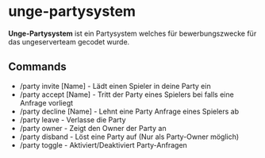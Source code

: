 # unge-partysystem
**Unge-Partysystem** ist ein Partysystem welches für bewerbungszwecke für das ungeserverteam gecodet wurde.

## Commands

* /party invite [Name]        -       Lädt einen Spieler in deine Party ein
* /party accept [Name]        -       Tritt der Party eines Spielers bei falls eine Anfrage vorliegt
* /party decline [Name]       -       Lehnt eine Party Anfrage eines Spielers ab
* /party leave                -       Verlasse die Party
* /party owner                -       Zeigt den Owner der Party an
* /party disband              -       Löst eine Party auf (Nur als Party-Owner möglich)
* /party toggle               -       Aktiviert/Deaktiviert Party-Anfragen
